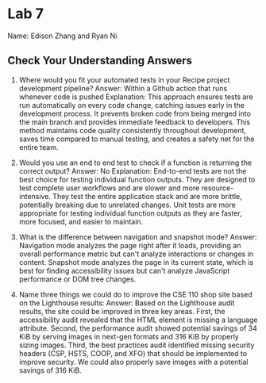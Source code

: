 # Lab 7 

Name: Edison Zhang and Ryan Ni

## Check Your Understanding Answers

1. Where would you fit your automated tests in your Recipe project development pipeline?
   Answer: Within a Github action that runs whenever code is pushed
   Explanation: This approach ensures tests are run automatically on every code change, catching issues early in the development process. It prevents broken code from being merged into the main branch and provides immediate feedback to developers. This method maintains code quality consistently throughout development, saves time compared to manual testing, and creates a safety net for the entire team.

2. Would you use an end to end test to check if a function is returning the correct output?
   Answer: No
   Explanation: End-to-end tests are not the best choice for testing individual function outputs. They are designed to test complete user workflows and are slower and more resource-intensive. They test the entire application stack and are more brittle, potentially breaking due to unrelated changes. Unit tests are more appropriate for testing individual function outputs as they are faster, more focused, and easier to maintain.

3. What is the difference between navigation and snapshot mode?
   Answer: Navigation mode analyzes the page right after it loads, providing an overall performance metric but can't analyze interactions or changes in content. Snapshot mode analyzes the page in its current state, which is best for finding accessibility issues but can't analyze JavaScript performance or DOM tree changes.

4. Name three things we could do to improve the CSE 110 shop site based on the Lighthouse results:
   Answer: Based on the Lighthouse audit results, the site could be improved in three key areas. First, the accessibility audit revealed that the HTML element is missing a language attribute. Second, the performance audit showed potential savings of 34 KiB by serving images in next-gen formats and 316 KiB by properly sizing images. Third, the best practices audit identified missing security headers (CSP, HSTS, COOP, and XFO) that should be implemented to improve security. We could also properly save images with a potential savings of 316 KiB.





